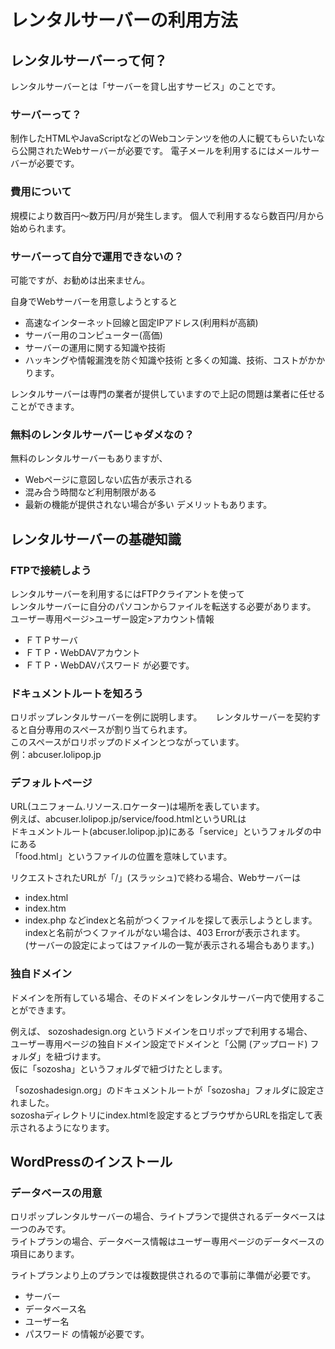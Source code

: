 # レンタルサーバーの利用方法

## レンタルサーバーって何？ 
レンタルサーバーとは「サーバーを貸し出すサービス」のことです。

### サーバーって？
制作したHTMLやJavaScriptなどのWebコンテンツを他の人に観てもらいたいなら公開されたWebサーバーが必要です。
電子メールを利用するにはメールサーバーが必要です。

### 費用について
規模により数百円〜数万円/月が発生します。
個人で利用するなら数百円/月から始められます。

### サーバーって自分で運用できないの？
可能ですが、お勧めは出来ません。  

自身でWebサーバーを用意しようとすると  
* 高速なインターネット回線と固定IPアドレス(利用料が高額)
* サーバー用のコンピューター(高価)
* サーバーの運用に関する知識や技術
* ハッキングや情報漏洩を防ぐ知識や技術
と多くの知識、技術、コストがかかります。

レンタルサーバーは専門の業者が提供していますので上記の問題は業者に任せることができます。

### 無料のレンタルサーバーじゃダメなの？
無料のレンタルサーバーもありますが、
* Webページに意図しない広告が表示される
* 混み合う時間など利用制限がある
* 最新の機能が提供されない場合が多い
デメリットもあります。

## レンタルサーバーの基礎知識

### FTPで接続しよう
レンタルサーバーを利用するにはFTPクライアントを使って  
レンタルサーバーに自分のパソコンからファイルを転送する必要があります。  
ユーザー専用ページ>ユーザー設定>アカウント情報
* ＦＴＰサーバ
* ＦＴＰ・WebDAVアカウント
* ＦＴＰ・WebDAVパスワード
が必要です。

### ドキュメントルートを知ろう
ロリポップレンタルサーバーを例に説明します。    　
レンタルサーバーを契約すると自分専用のスペースが割り当てられます。  
このスペースがロリポップのドメインとつながっています。  
例：abcuser.lolipop.jp

### デフォルトページ
URL(ユニフォーム.リソース.ロケーター)は場所を表しています。  
例えば、abcuser.lolipop.jp/service/food.htmlというURLは  
ドキュメントルート(abcuser.lolipop.jp)にある「service」というフォルダの中にある  
「food.html」というファイルの位置を意味しています。

リクエストされたURLが「/」(スラッシュ)で終わる場合、Webサーバーは
* index.html
* index.htm
* index.php
などindexと名前がつくファイルを探して表示しようとします。  
indexと名前がつくファイルがない場合は、403 Errorが表示されます。  
(サーバーの設定によってはファイルの一覧が表示される場合もあります。)  

### 独自ドメイン
ドメインを所有している場合、そのドメインをレンタルサーバー内で使用することができます。

例えば、 sozoshadesign.org というドメインをロリポップで利用する場合、  
ユーザー専用ページの独自ドメイン設定でドメインと「公開 (アップロード) フォルダ」を紐づけます。  
仮に「sozosha」というフォルダで紐づけたとします。

「sozoshadesign.org」のドキュメントルートが「sozosha」フォルダに設定されました。  
sozoshaディレクトリにindex.htmlを設定するとブラウザからURLを指定して表示されるようになります。

## WordPressのインストール
### データベースの用意
ロリポップレンタルサーバーの場合、ライトプランで提供されるデータベースは一つのみです。  
ライトプランの場合、データベース情報はユーザー専用ページのデータベースの項目にあります。

ライトプランより上のプランでは複数提供されるので事前に準備が必要です。
* サーバー
* データベース名
* ユーザー名
* パスワード
の情報が必要です。


